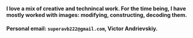 #### I love a mix of creative and technincal work. For the time being, I have mostly worked with images: modifying, constructing, decoding them.
#### Personal email: `superavb222@gmail.com`, Victor Andrievskiy.

<!---
gejirz/gejirz is a ✨ special ✨ repository because its `README.md` (this file) appears on your GitHub profile.
You can click the Preview link to take a look at your changes.
--->
